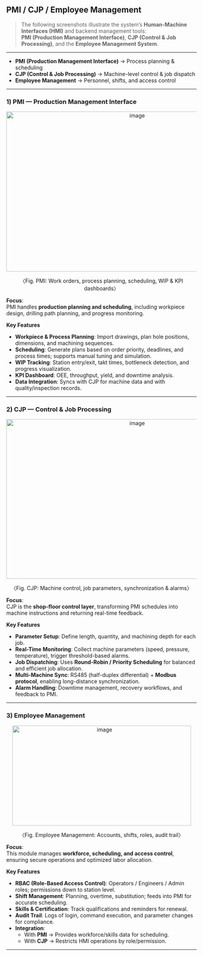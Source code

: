 ##  PMI / CJP / Employee Management

> The following screenshots illustrate the system’s **Human-Machine Interfaces (HMI)** and backend management tools:  
> **PMI (Production Management Interface)**, **CJP (Control & Job Processing)**, and the **Employee Management System**.  

---

- **PMI (Production Management Interface)** → Process planning & scheduling  
- **CJP (Control & Job Processing)** → Machine-level control & job dispatch  
- **Employee Management** → Personnel, shifts, and access control  

---

### 1) PMI — Production Management Interface

<p align="center">
<img width="677" height="424" alt="image" src="https://github.com/user-attachments/assets/ea4005cb-119b-4eea-9cc2-3eb7f025dade" />
</p>
<p align="center">〈Fig. PMI: Work orders, process planning, scheduling, WIP & KPI dashboards〉</p>

**Focus**:  
PMI handles **production planning and scheduling**, including workpiece design, drilling path planning, and progress monitoring.  

**Key Features**
- **Workpiece & Process Planning**: Import drawings, plan hole positions, dimensions, and machining sequences.  
- **Scheduling**: Generate plans based on order priority, deadlines, and process times; supports manual tuning and simulation.  
- **WIP Tracking**: Station entry/exit, takt times, bottleneck detection, and progress visualization.  
- **KPI Dashboard**: OEE, throughput, yield, and downtime analysis.  
- **Data Integration**: Syncs with CJP for machine data and with quality/inspection records.  

---

### 2) CJP — Control & Job Processing

<p align="center">
<img width="677" height="423" alt="image" src="https://github.com/user-attachments/assets/249fbcbc-f6c3-4b0d-9065-dc41d834d312" />
</p>
<p align="center">〈Fig. CJP: Machine control, job parameters, synchronization & alarms〉</p>

**Focus**:  
CJP is the **shop-floor control layer**, transforming PMI schedules into machine instructions and returning real-time feedback.  

**Key Features**
- **Parameter Setup**: Define length, quantity, and machining depth for each job.  
- **Real-Time Monitoring**: Collect machine parameters (speed, pressure, temperature), trigger threshold-based alarms.  
- **Job Dispatching**: Uses **Round-Robin / Priority Scheduling** for balanced and efficient job allocation.  
- **Multi-Machine Sync**: RS485 (half-duplex differential) + **Modbus protocol**, enabling long-distance synchronization.  
- **Alarm Handling**: Downtime management, recovery workflows, and feedback to PMI.  

---

### 3) Employee Management

<p align="center">
<img width="473" height="265" alt="image" src="https://github.com/user-attachments/assets/3a31ab7b-0d76-406c-8511-459bc2d66a98" />
</p>
<p align="center">〈Fig. Employee Management: Accounts, shifts, roles, audit trail〉</p>

**Focus**:  
This module manages **workforce, scheduling, and access control**, ensuring secure operations and optimized labor allocation.  

**Key Features**
- **RBAC (Role-Based Access Control)**: Operators / Engineers / Admin roles; permissions down to station level.  
- **Shift Management**: Planning, overtime, substitution; feeds into PMI for accurate scheduling.  
- **Skills & Certification**: Track qualifications and reminders for renewal.  
- **Audit Trail**: Logs of login, command execution, and parameter changes for compliance.  
- **Integration**:  
  - With **PMI** → Provides workforce/skills data for scheduling.  
  - With **CJP** → Restricts HMI operations by role/permission.  

---
